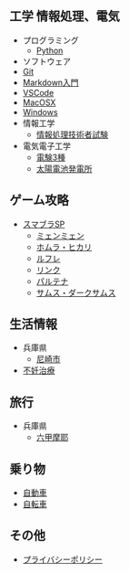 ## 工学 情報処理、電気

- プログラミング
    - [Python](./python/index.md)
- ソフトウェア
- [Git](./git/index.md)
- [Markdown入門](./git/markdown.md)
- [VSCode](./vscode/index.md)
- [MacOSX](./macosx/index.md)
- [Windows](./windows/index.md)
- 情報工学
    - [情報処理技術者試験](./it/index.md)
- 電気電子工学
    - [電験3種](./electricity/denken/index.md)
    - [太陽電池発電所](./solar/index.md)
    
## ゲーム攻略

- [スマブラSP](./game/smash-bros/minmin.md)
    - [ミェンミェン](./game/smash-bros/minmin.md)
    - [ホムラ・ヒカリ](./game/smash-bros/homurahikari.md)
    - [ルフレ](./game/smash-bros/reflet.md)
    - [リンク](./game/smash-bros/link.md)
    - [パルテナ](./game/smash-bros/palutena.md)
    - [サムス・ダークサムス](./game/smash-bros/samus.md)

## 生活情報

- 兵庫県
    - [尼崎市](./life/hyogo-amagasaki.md)
- [不妊治療](./life/infertility_treatment.md)

## 旅行

- 兵庫県
    - [六甲摩耶](./trip/hyogo-rokko-maya.md)

## 乗り物

- [自動車](./car/index.md)
- [自転車](./bicycle/index.md)

## その他

- [プライバシーポリシー](policy.md)


